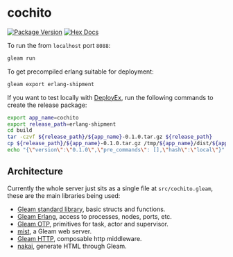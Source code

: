 # cochito

[![Package Version](https://img.shields.io/hexpm/v/cochito)](https://hex.pm/packages/cochito)
[![Hex Docs](https://img.shields.io/badge/hex-docs-ffaff3)](https://hexdocs.pm/cochito/)

To run the from `localhost` port `8088`:

```sh
gleam run
```

To get precompiled erlang suitable for deployment:

```sh
gleam export erlang-shipment
```

If you want to test locally with [DeployEx](https://github.com/thiagoesteves/deployex), run the following commands to create the release package:
```sh
export app_name=cochito
export release_path=erlang-shipment
cd build
tar -czvf ${release_path}/${app_name}-0.1.0.tar.gz ${release_path}
cp ${release_path}/${app_name}-0.1.0.tar.gz /tmp/${app_name}/dist/${app_name}
echo "{\"version\":\"0.1.0\",\"pre_commands\": [],\"hash\":\"local\"}" | jq > /tmp/${app_name}/versions/${app_name}/local/current.json
```

## Architecture

Currently the whole server just sits as a single file at `src/cochito.gleam`, these are the main libraries being used:

* [Gleam standard library](https://hexdocs.pm/gleam_stdlib/), basic structs and functions.
* [Gleam Erlang](https://hexdocs.pm/gleam_erlang/), access to processes, nodes, ports, etc.
* [Gleam OTP](https://hexdocs.pm/gleam_otp/), primitives for task, actor and supervisor.
* [mist](https://hexdocs.pm/mist/), a Gleam web server.
* [Gleam HTTP](https://hexdocs.pm/gleam_http/gleam/http.html), composable http middleware.
* [nakai](https://hexdocs.pm/nakai/), generate HTML through Gleam.
